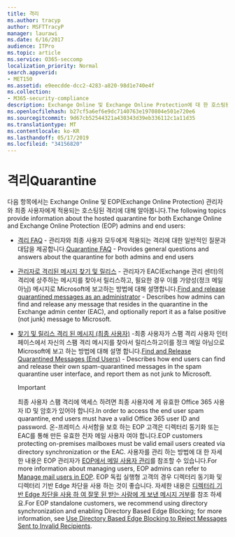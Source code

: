 ```yaml
---
title: 격리
ms.author: tracyp
author: MSFTTracyP
manager: laurawi
ms.date: 6/16/2017
audience: ITPro
ms.topic: article
ms.service: O365-seccomp
localization_priority: Normal
search.appverid:
- MET150
ms.assetid: e9eecdde-dcc2-4283-a820-98d1e740e4f
ms.collection:
- M365-security-compliance
description: Exchange Online 및 Exchange Online Protection에 대 한 호스팅된 격리에 대해 알아봅니다.
ms.openlocfilehash: b27cf5a6ef6e9dc7140763e1970804e501e720e6
ms.sourcegitcommit: 9d67cb52544321a430343d39eb336112c1a11d35
ms.translationtype: MT
ms.contentlocale: ko-KR
ms.lasthandoff: 05/17/2019
ms.locfileid: "34156820"
---
```

# <a name="quarantine"></a><span data-ttu-id="b3fad-103">격리</span><span class="sxs-lookup"><span data-stu-id="b3fad-103">Quarantine</span></span>

<span data-ttu-id="b3fad-104">다음 항목에서는 Exchange Online 및 EOP(Exchange Online Protection) 관리자와 최종 사용자에게 적용되는 호스팅된 격리에 대해 알아봅니다.</span><span class="sxs-lookup"><span data-stu-id="b3fad-104">The following topics provide information about the hosted quarantine for both Exchange Online and Exchange Online Protection (EOP) admins and end users:</span></span>
  
- <span data-ttu-id="b3fad-105">[격리 FAQ](quarantine-faq.md) - 관리자와 최종 사용자 모두에게 적용되는 격리에 대한 일반적인 질문과 대답을 제공합니다.</span><span class="sxs-lookup"><span data-stu-id="b3fad-105">[Quarantine FAQ](quarantine-faq.md) - Provides general questions and answers about the quarantine for both admins and end users</span></span> 
    
- <span data-ttu-id="b3fad-106">[관리자로 격리된 메시지 찾기 및 릴리스](find-and-release-quarantined-messages-as-an-administrator.md) - 관리자가 EAC(Exchange 관리 센터)의 격리에 상주하는 메시지를 찾아서 릴리스하고, 필요한 경우 이를 가양성(정크 메일 아님) 메시지로 Microsoft에 보고하는 방법에 대해 설명합니다.</span><span class="sxs-lookup"><span data-stu-id="b3fad-106">[Find and release quarantined messages as an administrator](find-and-release-quarantined-messages-as-an-administrator.md) - Describes how admins can find and release any message that resides in the quarantine in the Exchange admin center (EAC), and optionally report it as a false positive (not junk) message to Microsoft.</span></span> 
    
- <span data-ttu-id="b3fad-107">[찾기 및 릴리스 격리 된 메시지 (최종 사용자)](http://technet.microsoft.com/library/e439b560-827a-4807-abd3-6b861c1ff786.aspx) -최종 사용자가 스팸 격리 사용자 인터페이스에서 자신의 스팸 격리 메시지를 찾아서 릴리스하고이를 정크 메일 아님으로 Microsoft에 보고 하는 방법에 대해 설명 합니다.</span><span class="sxs-lookup"><span data-stu-id="b3fad-107">[Find and Release Quarantined Messages (End Users)](http://technet.microsoft.com/library/e439b560-827a-4807-abd3-6b861c1ff786.aspx) - Describes how end users can find and release their own spam-quarantined messages in the spam quarantine user interface, and report them as not junk to Microsoft.</span></span> 
    
    > [!IMPORTANT]
    > <span data-ttu-id="b3fad-108">최종 사용자 스팸 격리에 액세스 하려면 최종 사용자에 게 유효한 Office 365 사용자 ID 및 암호가 있어야 합니다.</span><span class="sxs-lookup"><span data-stu-id="b3fad-108">In order to access the end user spam quarantine, end users must have a valid Office 365 user ID and password.</span></span> <span data-ttu-id="b3fad-109">온-프레미스 사서함을 보호 하는 EOP 고객은 디렉터리 동기화 또는 EAC를 통해 만든 유효한 전자 메일 사용자 여야 합니다.</span><span class="sxs-lookup"><span data-stu-id="b3fad-109">EOP customers protecting on-premises mailboxes must be valid email users created via directory synchronization or the EAC.</span></span> <span data-ttu-id="b3fad-110">사용자를 관리 하는 방법에 대 한 자세한 내용은 EOP 관리자가 [EOP에서 메일 사용자 관리](eop/manage-mail-users-in-eop.md)를 참조할 수 있습니다.</span><span class="sxs-lookup"><span data-stu-id="b3fad-110">For more information about managing users, EOP admins can refer to [Manage mail users in EOP](eop/manage-mail-users-in-eop.md).</span></span> <span data-ttu-id="b3fad-111">EOP 독립 실행형 고객의 경우 디렉터리 동기화 및 디렉터리 기반 Edge 차단을 사용 하는 것이 좋습니다. 자세한 내용은 [디렉터리 기반 Edge 차단을 사용 하 여 잘못 된 받는 사람에 게 보낸 메시지 거부](http://technet.microsoft.com/library/ca7b7416-92ed-40ad-abdb-695be46ea2e4.aspx)를 참조 하세요.</span><span class="sxs-lookup"><span data-stu-id="b3fad-111">For EOP standalone customers, we recommend using directory synchronization and enabling Directory Based Edge Blocking; for more information, see [Use Directory Based Edge Blocking to Reject Messages Sent to Invalid Recipients](http://technet.microsoft.com/library/ca7b7416-92ed-40ad-abdb-695be46ea2e4.aspx).</span></span> 
  
    

